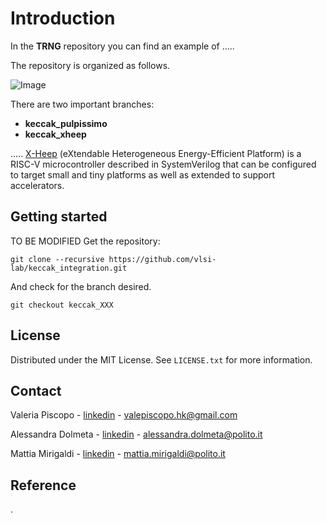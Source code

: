# Introduction

In the **TRNG** repository you can find an example of ..... 

The repository is organized as follows. 

![Image](https://github.com/vlsi-lab/TRNG/blob/main/repo.png)

There are two important branches:
* __keccak_pulpissimo__
* __keccak_xheep__

.....
[X-Heep](https://github.com/esl-epfl/x-heep.git) (eXtendable Heterogeneous Energy-Efficient Platform) is a RISC-V microcontroller described in SystemVerilog that can be configured to target small and tiny platforms as well as extended to support accelerators.


## Getting started
TO BE MODIFIED
Get the repository:
```
git clone --recursive https://github.com/vlsi-lab/keccak_integration.git
```
And check for the branch desired.
```
git checkout keccak_XXX
```

<!-- LICENSE -->
## License
Distributed under the MIT License.
See `LICENSE.txt` for more information.




<!-- CONTACT -->
## Contact
Valeria Piscopo - [linkedin](https://www.linkedin.com/in/valeria-piscopo-4aa88b256) - valepiscopo.hk@gmail.com

Alessandra Dolmeta - [linkedin](https://www.linkedin.com/in/alessandra-dolmeta-4884301a3/) - alessandra.dolmeta@polito.it

Mattia Mirigaldi -  [linkedin](https://www.linkedin.com/in/mattia-mirigaldi-8109b9201/) - mattia.mirigaldi@polito.it

## Reference
.


